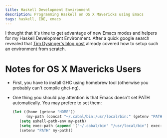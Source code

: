```yaml
---
title: Haskell Development Environment
description: Programming Haskell on OS X Mavericks using Emacs
tags: haskell, IDE, emacs
---
```


I thought that it's time to get advantage of new Emacs modes and
helpers for my Haskell Development Environment. After a quick google
search revealed that [Tim Dysinger's blog post] already covered how to setup
such an environment from scratch.

[Tim Dysinger's blog post]: http://tim.dysinger.net/posts/2014-02-18-haskell-with-emacs.html

# Notes for OS X Mavericks Users

- First, you have to install GHC using homebrew tool (otherwise you
  probably can't compile ghci-ng).

- One thing you should pay attention is that Emacs doesn't set PATH
  automatically. You may prefere to set them:

  ``` lisp
  (let ((home (getenv "HOME"))
        (my-path (concat "~/.cabal/bin:/usr/local/bin:" (getenv "PATH"))))
     (setq eshell-path-env my-path)
     (setq exec-path (append '("~/.cabal/bin" "/usr/local/bin") exec-path))
     (setenv "PATH" my-path))
  ```

